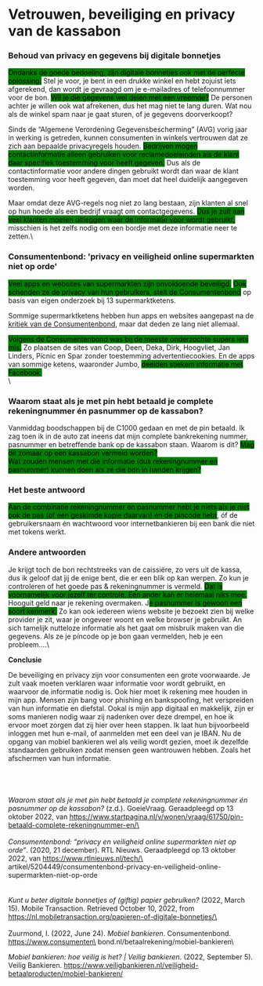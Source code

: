 # Vetrouwen, beveiliging en privacy van de kassabon

### Behoud van privacy en gegevens bij digitale bonnetjes

<mark style="background-color:green;">Ondanks de goede bedoeling, zijn digitale bonnetjes ook niet de perfecte oplossing.</mark> Stel je voor, je bent in een drukke winkel en hebt zojuist iets afgerekend, dan wordt je gevraagd om je e-mailadres of telefoonnummer voor de bon. <mark style="background-color:green;">Wil je die gegevens wel delen met een vreemde?</mark> De personen achter je willen ook wat afrekenen, dus het mag niet te lang duren. Wat nou als de winkel spam naar je gaat sturen, of je gegevens doorverkoopt?

Sinds de “Algemene Verordening Gegevensbescherming” (AVG) vorig jaar in werking is getreden, kunnen consumenten in winkels vertrouwen dat ze zich aan bepaalde privacyregels houden. <mark style="background-color:green;">Bedrijven mogen contactinformatie alleen gebruiken voor reclamedoeleinden als de klant daar specifiek toestemming voor heeft gegeven.</mark> Dus als de contactinformatie voor andere dingen gebruikt wordt dan waar de klant toestemming voor heeft gegeven, dan moet dat heel duidelijk aangegeven worden.

Maar omdat deze AVG-regels nog niet zo lang bestaan, zijn klanten al snel op hun hoede als een bedrijf vraagt om contactgegevens. <mark style="background-color:green;">Dus je zult aan veel klanten moeten uitleggen waar de informatie voor wordt gebruikt,</mark> misschien is het zelfs nodig om een bordje met deze informatie neer te zetten.\


### Consumentenbond: 'privacy en veiligheid online supermarkten niet op orde'

<mark style="background-color:green;">Veel apps en websites van supermarkten zijn onvoldoende beveiligd.</mark> <mark style="background-color:green;">Ook schenden ze de privacy van hun gebruikers, stelt de Consumentenbond</mark> op basis van eigen onderzoek bij 13 supermarktketens.

Sommige supermarktketens hebben hun apps en websites aangepast na de [kritiek van de Consumentenbond](https://www.consumentenbond.nl/nieuws/2020/privacy-en-beveiliging-veel-online-supermarkten-ondermaats), maar dat deden ze lang niet allemaal.

<mark style="background-color:green;">Volgens de Consumentenbond was bij de meeste onderzochte supers iets mis.</mark> Zo plaatsen de sites van Coop, Deen, Deka, Dirk, Hoogvliet, Jan Linders, Picnic en Spar zonder toestemming advertentiecookies. En de apps van sommige ketens, waaronder Jumbo, <mark style="background-color:green;">deelden stiekem informatie met Facebook.</mark>\
\


### Waarom staat als je met pin hebt betaald je complete rekeningnummer én pasnummer op de kassabon?

Vanmiddag boodschappen bij de C1000 gedaan en met de pin betaald. Ik zag toen ik in de auto zat ineens dat mijn complete bankrekening nummer, pasnummer en betreffende bank op de kassabon staan. Waarom is dit? <mark style="background-color:green;">Mag dit zomaar op een kassabon vermeld worden?</mark>\
<mark style="background-color:green;">Wat zouden mensen met die informatie (dus rekeningnummer en pasnummer) kunnen doen als ze die bon in handen krijgen?</mark>

### Het beste antwoord

<mark style="background-color:green;">Aan de combinatie rekeningnummer en pasnummer hebt je niets als je niet ook de pas (of een geskimde kopie daarvan) én de pincode hebt</mark>, óf de gebruikersnaam én wachtwoord voor internetbankieren bij een bank die niet met tokens werkt.

### Andere antwoorden

Je krijgt toch de bon rechtstreeks van de caissiëre, zo vers uit de kassa, dus ik geloof dat jij de enige bent, die er een blik op kan werpen. Zo kun je controleren of het goede pas & rekeningnummer is vermeld. <mark style="background-color:green;">Dat is voornamelijk voor jezelf ter controle. Een ander kan er helemaal niks mee.</mark> Hooguit geld naar je rekening overmaken. J<mark style="background-color:green;">e pasnummer is gewoon een soort kenmerk.</mark> Zo kan ook iedereen wiens website je bezoekt zien bij welke provider je zit, waar je ongeveer woont en welke browser je gebruikt. An sich tamelijk nutteloze informatie als het gaat om misbruik maken van die gegevens. Als ze je píncode op je bon gaan vermelden, heb je een probleem....\


**Conclusie**

De beveiliging en privacy zijn voor consumenten een grote voorwaarde. Je zult vaak moeten verklaren waar informatie voor wordt gebruikt, en waarvoor de informatie nodig is. Ook hier moet ik rekening mee houden in mijn app. Mensen zijn bang voor phishing en bankspoofing, het verspreiden van hun informatie en diefstal. Ookal is mijn app digitaal en makkelijk, zijn er soms manieren nodig waar zij nadenken over deze drempel, en hoe ik ervoor moet zorgen dat zij hier over heen stappen. Ik laat hun bijvoorbeeld inloggen met hun e-mail, of aanmelden met een deel van je IBAN. Nu de opgang van mobiel bankieren wel als veilig wordt gezien, moet ik dezelfde standaarden gebruiken zodat mensen geen wantrouwen hebben. Zoals het afschermen van hun informatie. \
\
\
\
\
_Waarom staat als je met pin hebt betaald je complete rekeningnummer én pasnummer op de kassabon?_ (z.d.). GoeieVraag. Geraadpleegd op 13 oktober 2022, van https://www.startpagina.nl/v/wonen/vraag/61750/pin-betaald-complete-rekeningnummer-en/\
\
\
_Consumentenbond: “privacy en veiligheid online supermarkten niet op orde”_. (2020, 21 december). RTL Nieuws. Geraadpleegd op 13 oktober 2022, van https://www.rtlnieuws.nl/tech/\
artikel/5204449/consumentenbond-privacy-en-veiligheid-online-supermarkten-niet-op-orde\
\
\
_Kunt u beter digitale bonnetjes of (giftig) papier gebruiken?_ (2022, March 15). Mobile Transaction. Retrieved October 10, 2022, from https://nl.mobiletransaction.org/papieren-of-digitale-bonnetjes/\
\
\
Zuurmond, I. (2022, June 24). _Mobiel bankieren_. Consumentenbond. https://www.consumenten\
bond.nl/betaalrekening/mobiel-bankieren\


_Mobiel bankieren: hoe veilig is het? | Veilig bankieren_. (2022, September 5). Veilig Bankieren. https://www.veiligbankieren.nl/veiligheid-betaalproducten/mobiel-bankieren/
